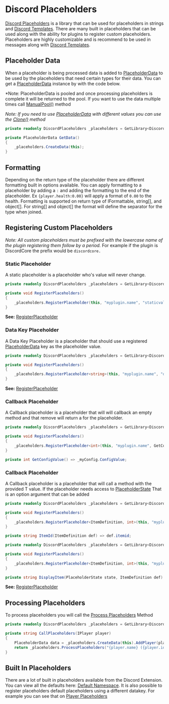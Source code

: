 # Discord Placeholders

[Discord Placeholders](../Generated/Oxide.Ext.Discord/Libraries/Placeholders/DiscordPlaceholders.md)
is a library that can be used for placeholders in strings and [Discord Templates](DiscordTemplates.md).
There are many built in placeholders that can be used along with the ability for plugins to register custom placeholders.
Placeholders are highly customizable and is recommend to be used in messages along with [Discord Templates](DiscordTemplates.md).

## Placeholder Data
When a placeholder is being processed data is added to [PlaceholderData](../Generated/Oxide.Ext.Discord/Libraries/Placeholders/PlaceholderData.md) 
to be used by the placeholders that need certain types for their data. You can get a [PlaceholderData](../Generated/Oxide.Ext.Discord/Libraries/Placeholders/PlaceholderData.md)
instance by with the code below.  

*Note: PlaceholderData is pooled and once processing placeholders is complete it will be returned to the pool. If you want to use the data multiple times call
[ManualPool()](../Generated/Oxide.Ext.Discord/Libraries/Placeholders/PlaceholderData.md#manualpool-method) method  

*Note: If you need to use [PlaceholderData](../Generated/Oxide.Ext.Discord/Libraries/Placeholders/PlaceholderData.md) 
with different values you can use the [Clone()](../Generated/Oxide.Ext.Discord/Libraries/Placeholders/PlaceholderData.md#clone-method) method*  

```csharp
private readonly DiscordPlaceholders _placeholders = GetLibrary<DiscordPlaceholders>();

private PlaceholderData GetData()
{
    _placeholders.CreateData(this);
}
```

## Formatting

Depending on the return type of the placeholder there are different formatting built in options available. 
You can apply formatting to a placeholder by adding a `:` and adding the formatting to the end of the placeholder. 
Ex `{player.health:0.00}` will apply a format of `0.00` to the health. 
Formatting is supported on return type of IFormattable, string[], and object[].
For string[] and object[] the format will define the separator for the type when joined.

## Registering Custom Placeholders

*Note: All custom placeholders must be prefixed with the lowercase name of the plugin registering them follow by a period.*
For example if the plugin is DiscordCore the prefix would be `discordcore.`

### Static Placeholder

A static placeholder is a placeholder who's value will never change.

```csharp
private readonly DiscordPlaceholders _placeholders = GetLibrary<DiscordPlaceholders>();

private void RegisterPlaceholders()
{
    _placeholders.RegisterPlaceholder(this, "myplugin.name", "staticvalue");
}
```

**See:**
[RegisterPlaceholder](../Generated/Oxide.Ext.Discord/Libraries/Placeholders/DiscordPlaceholders.md#registerplaceholder-method-1-of-7)

### Data Key Placeholder
A Data Key Placeholder is a placeholder that should use a registered [PlaceholderData](../Generated/Oxide.Ext.Discord/Libraries/Placeholders/PlaceholderData.md) 
key as the placeholder value.

```csharp
private readonly DiscordPlaceholders _placeholders = GetLibrary<DiscordPlaceholders>();

private void RegisterPlaceholders()
{
    _placeholders.RegisterPlaceholder<string>(this, "myplugin.name", "datakey");
}
```

**See:**
[RegisterPlaceholder](../Generated/Oxide.Ext.Discord/Libraries/Placeholders/DiscordPlaceholders.md#registerplaceholder-method-3-of-7)

### Callback Placeholder

A Callback placeholder is a placeholder that will will callback an empty method and that remove will return a <TResult> for the placeholder.

```csharp
private readonly DiscordPlaceholders _placeholders = GetLibrary<DiscordPlaceholders>();

private void RegisterPlaceholders()
{
    _placeholders.RegisterPlaceholder<int>(this, "myplugin.name", GetConfigValue);
}

private int GetConfigValue() => _myConfig.ConfigValue;
```

### Callback<T> Placeholder

A Callback<T> placeholder is a placeholder that will call a method with the provided T value.
If the placeholder needs access to [PlaceholderState](../Generated/Oxide.Ext.Discord/Libraries/Placeholders/PlaceholderState.md)
That is an option argument that can be added

```csharp
private readonly DiscordPlaceholders _placeholders = GetLibrary<DiscordPlaceholders>();

private void RegisterPlaceholders()
{
    _placeholders.RegisterPlaceholder<ItemDefinition, int>(this, "myplugin.itemid", ItemId);
}

private string ItemId(ItemDefinition def) => def.itemid;
```

```csharp
private readonly DiscordPlaceholders _placeholders = GetLibrary<DiscordPlaceholders>();

private void RegisterPlaceholders()
{
    _placeholders.RegisterPlaceholder<ItemDefinition, int>(this, "myplugin.itemid", ItemId);
}

private string DisplayItem(PlaceholderState state, ItemDefinition def) => $"{def.displayName.english} {state.Data.Get<int>("itemamount")}x";
```

**See:**
[RegisterPlaceholder](../Generated/Oxide.Ext.Discord/Libraries/Placeholders/DiscordPlaceholders.md#registerplaceholder-method-5-of-7)

## Processing Placeholders

To process placeholders you will call the [Process Placeholders](../Generated/Oxide.Ext.Discord/Libraries/Placeholders/DiscordPlaceholders.md#processplaceholders-method) Method

```csharp
private readonly DiscordPlaceholders _placeholders = GetLibrary<DiscordPlaceholders>();

private string CallPlaceholders(IPlayer player)
{
    PlaceholderData data = _placeholders.CreateData(this).AddPlayer(player);
    return _placeholders.ProcessPlaceholders("{player.name} ({player.id})", data);
}
```

## Built In Placeholders
There are a lot of built in placeholders available from the Discord Extension. You can view all the defaults here: [Default Namespace](../Generated/Oxide.Ext.Discord/Libraries/Placeholders/Default/DefaultNamespace.md).
It is also possible to register placeholders default placeholders using a different datakey. For example you can see that on [Player Placeholders](../Generated/Oxide.Ext.Discord/Libraries/Placeholders/Default/PlayerPlaceholders.md)